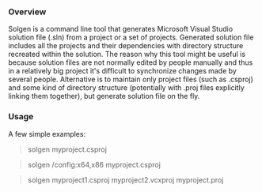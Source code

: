 ### Overview

Solgen is a command line tool that generates Microsoft Visual Studio solution file (.sln) from a project or a set of projects. 
Generated solution file includes all the projects and their dependencies with directory structure recreated within the solution.
The reason why this tool might be useful is because solution files are not normally edited by people manually and thus in a relatively big project it's difficult to synchronize changes made by several people. Alternative is to maintain only project files (such as .csproj) and some kind of directory structure (potentially with .proj files explicitly linking them together), but generate solution file on the fly.

### Usage

A few simple examples:

> solgen myproject.csproj

> solgen /config:x64,x86 myproject.csproj

> solgen myproject1.csproj myproject2.vcxproj myproject.proj

